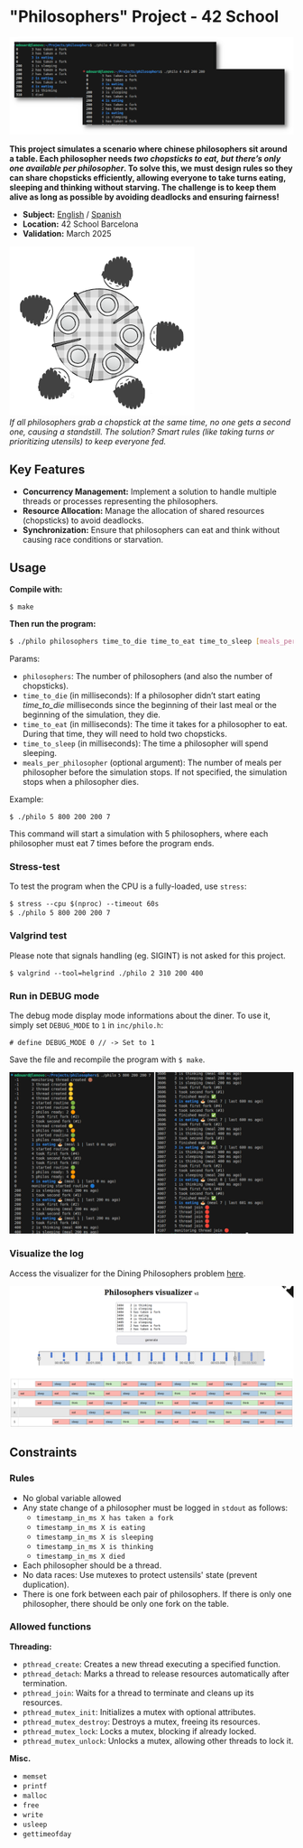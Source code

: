 # "Philosophers" Project - 42 School

![42 philosophers debug mode](test/screenshot/dining_philosophers_42_log.png)

**This project simulates a scenario where chinese philosophers sit around a table. Each philosopher needs *two chopsticks to eat, but there’s only one available per philosopher*. To solve this, we must design rules so they can share chopsticks efficiently, allowing everyone to take turns eating, sleeping and thinking without starving. The challenge is to keep them alive as long as possible by avoiding deadlocks and ensuring fairness!**

- **Subject:** [English](./subject/en.subject.pdf) / [Spanish](./subject/es.subject.pdf)
- **Location:** 42 School Barcelona
- **Validation:** March 2025

![42 philosophers](test/screenshot/philosophers_problem_42.png) \
*If all philosophers grab a chopstick at the same time, no one gets a second one, causing a standstill. The solution? Smart rules (like taking turns or prioritizing utensils) to keep everyone fed.*

## Key Features

- **Concurrency Management:** Implement a solution to handle multiple threads or processes representing the philosophers.
- **Resource Allocation:** Manage the allocation of shared resources (chopsticks) to avoid deadlocks.
- **Synchronization:** Ensure that philosophers can eat and think without causing race conditions or starvation.

## Usage

**Compile with:**
```
$ make
```

**Then run the program:**
```bash
$ ./philo philosophers time_to_die time_to_eat time_to_sleep [meals_per_philosopher]
```
Params:
- `philosophers`: The number of philosophers (and also the number of chopsticks).
- `time_to_die` (in milliseconds): If a philosopher didn’t start eating *time_to_die* milliseconds since the beginning of their last meal or the beginning of the simulation, they die.
- `time_to_eat` (in milliseconds): The time it takes for a philosopher to eat. During that time, they will need to hold two chopsticks.
- `time_to_sleep` (in milliseconds): The time a philosopher will spend sleeping.
- `meals_per_philosopher` (optional argument): The number of meals per philosopher before the simulation stops. If not specified, the simulation stops when a philosopher dies.

Example:
```
$ ./philo 5 800 200 200 7
```
This command will start a simulation with 5 philosophers, where each philosopher must eat 7 times before the program ends.

### Stress-test

To test the program when the CPU is a fully-loaded, use `stress`:
```
$ stress --cpu $(nproc) --timeout 60s
$ ./philo 5 800 200 200 7
```

### Valgrind test

Please note that signals handling (eg. SIGINT) is not asked for this project.
```
$ valgrind --tool=helgrind ./philo 2 310 200 400
```

### Run in DEBUG mode

The debug mode display mode informations about the diner. To use it, simply set `DEBUG_MODE` to `1` in `inc/philo.h`:
```
# define DEBUG_MODE 0 // -> Set to 1
```
Save the file and recompile the program with `$ make`.

![42 philosophers debug mode](test/screenshot/dining_philosophers_42_debug.png)

### Visualize the log

Access the visualizer for the Dining Philosophers problem [here](https://nafuka11.github.io/philosophers-visualizer-v2/).

![42 philosophers visualizer](test/screenshot/dining_philosophers_visualizer_42.png)

## Constraints

### Rules
- No global variable allowed
- Any state change of a philosopher must be logged in `stdout` as follows:
	- `timestamp_in_ms X has taken a fork`
	- `timestamp_in_ms X is eating`
	- `timestamp_in_ms X is sleeping`
	- `timestamp_in_ms X is thinking`
	- `timestamp_in_ms X died`
- Each philosopher should be a thread.
- No data races: Use mutexes to protect ustensils' state (prevent duplication).
- There is one fork between each pair of philosophers. If there is only one philosopher, there should be only one fork on the table.

### Allowed functions

**Threading:**
- `pthread_create`: Creates a new thread executing a specified function.
- `pthread_detach`: Marks a thread to release resources automatically after termination.
- `pthread_join`: Waits for a thread to terminate and cleans up its resources.
- `pthread_mutex_init`: Initializes a mutex with optional attributes.
- `pthread_mutex_destroy`: Destroys a mutex, freeing its resources.
- `pthread_mutex_lock`: Locks a mutex, blocking if already locked.
- `pthread_mutex_unlock`: Unlocks a mutex, allowing other threads to lock it.

**Misc.**
- `memset`
- `printf`
- `malloc`
- `free`
- `write`
- `usleep`
- `gettimeofday`
